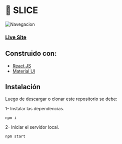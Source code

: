 # 🥄 SLICE

![Navegacion](https://i.ibb.co/sWMtXxQ/video.gif)

### [Live Site](https://nervous-hoover-e1b5f0.netlify.app/)

## Construido con:

- [React JS](https://es.reactjs.org)
- [Material UI](https://mui.com/)

## Instalación

Luego de descargar o clonar este repositorio se debe:

1- Instalar las dependencias.

```
npm i
```

2- Iniciar el servidor local.

```
npm start
```
